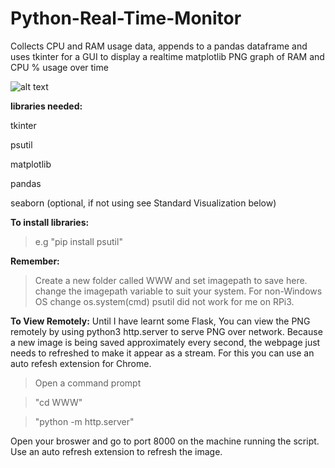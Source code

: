 # Python-Real-Time-Monitor
Collects CPU and RAM usage data, appends to a pandas dataframe and uses tkinter for a GUI to display a realtime matplotlib PNG graph of RAM and CPU % usage over time 


![alt text](https://github.com/BobbyLeonard/Python-Utilisation-Monitor/blob/master/monitorseaborn.jpg)

**libraries needed:**
  
  tkinter

  psutil
  
  matplotlib
  
  pandas
  
  seaborn (optional, if not using see Standard Visualization below)
  
**To install libraries:** 

>e.g "pip install psutil"

**Remember:** 
>Create a new folder called WWW and set imagepath to save here.
change the imagepath variable to suit your system.
For non-Windows OS change os.system(cmd)
psutil did not work for me on RPi3.

**To View Remotely:**
Until I have learnt some Flask,
You can view the PNG remotely by using 
python3 http.server to serve PNG over network.
Because a new image is being saved approximately every second, the webpage just needs to refreshed to make it appear as a stream.
For this you can use an auto refesh extension for Chrome.
  
  >Open a command prompt
  
  >"cd WWW"
    
  >"python -m http.server"
  
  Open your broswer and go to port 8000 on the machine running the script.
  Use an auto refresh extension to refresh the image.
  
  
